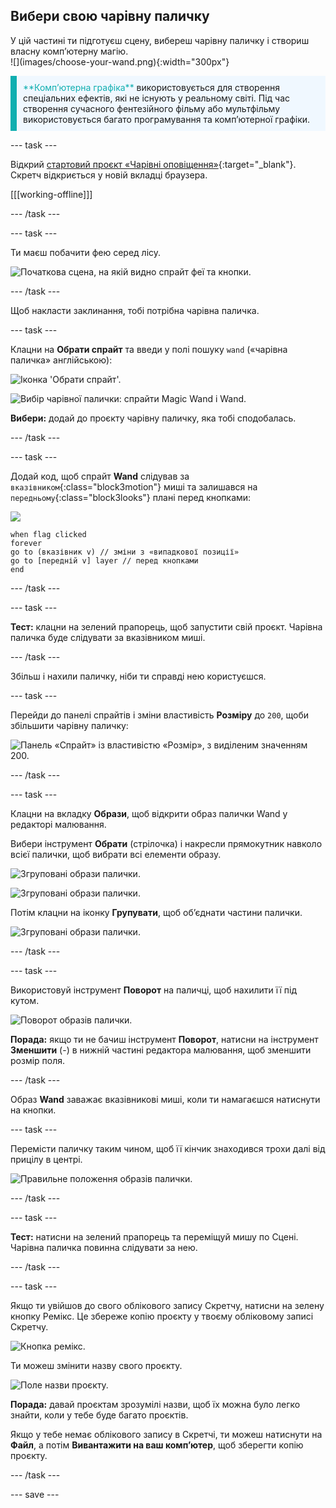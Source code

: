 ## Вибери свою чарівну паличку

<div style="display: flex; flex-wrap: wrap">
<div style="flex-basis: 200px; flex-grow: 1; margin-right: 15px;">
У цій частині ти підготуєш сцену, вибереш чарівну паличку і створиш власну компʼютерну магію.
  
</div>
<div>
![](images/choose-your-wand.png){:width="300px"}
</div>
</div>

<p style="border-left: solid; border-width:10px; border-color: #0faeb0; background-color: aliceblue; padding: 10px;">
<span style="color: #0faeb0">**Компʼютерна графіка**</span> використовується для створення спеціальних ефектів, які не існують у реальному світі. Під час створення сучасного фентезійного фільму або мультфільму використовується багато програмування та компʼютерної графіки.
</p>

--- task ---

Відкрий [стартовий проєкт «Чарівні оповіщення»](https://scratch.mit.edu/projects/1013258858/editor){:target="_blank"}. Скретч відкриється у новій вкладці браузера.

[[[working-offline]]]

--- /task ---

--- task ---

Ти маєш побачити фею серед лісу.

![Початкова сцена, на якій видно спрайт феї та кнопки.](images/starter-project.png)

--- /task ---

Щоб накласти заклинання, тобі потрібна чарівна паличка.

--- task ---

Клацни на **Обрати спрайт** та введи у полі пошуку `wand` («чарівна паличка» англійською):

![Іконка 'Обрати спрайт'.](images/choose-a-sprite.png)

![Вибір чарівної палички: спрайти Magic Wand і Wand.](images/wand-sprite-options.png)

**Вибери:** додай до проєкту чарівну паличку, яка тобі сподобалась.

--- /task ---

--- task ---

Додай код, щоб спрайт **Wand** слідував за `вказівником`{:class="block3motion"} миші та залишався на `передньому`{:class="block3looks"} плані перед кнопками:

![](images/wand-sprite-icon.png)

```blocks3
when flag clicked
forever
go to (вказівник v) // зміни з «випадкової позиції» 
go to [передній v] layer // перед кнопками
end
```

--- /task ---

--- task ---

**Тест:** клацни на зелений прапорець, щоб запустити свій проєкт. Чарівна паличка буде слідувати за вказівником миші.

--- /task ---

Збільш і нахили паличку, ніби ти справді нею користуєшся.

--- task ---

Перейди до панелі спрайтів і зміни властивість **Розміру** до `200`, щоби збільшити чарівну паличку:

![Панель «Спрайт» із властивістю «Розмір», з виділеним значенням 200.](images/size-property.png)

--- /task ---

--- task ---

Клацни на вкладку **Образи**, щоб відкрити образ палички Wand у редакторі малювання.

Вибери інструмент **Обрати** (стрілочка) і накресли прямокутник навколо всієї палички, щоб вибрати всі елементи образу.

![Згруповані образи палички.](images/the-select-tool.png)

![Згруповані образи палички.](images/grouped-costumes.png)

Потім клацни на іконку **Групувати**, щоб обʼєднати частини палички.

![Згруповані образи палички.](images/group-icon.png)

--- /task ---

--- task ---

Використовуй інструмент **Поворот** на паличці, щоб нахилити її під кутом.

![Поворот образів палички.](images/rotated-wands.png)

**Порада:** якщо ти не бачиш інструмент **Поворот**, натисни на інструмент **Зменшити** (-) в нижній частині редактора малювання, щоб зменшити розмір поля.

--- /task ---

Образ **Wand** заважає вказівникові миші, коли ти намагаєшся натиснути на кнопки.

--- task ---

Перемісти паличку таким чином, щоб її кінчик знаходився трохи далі від прицілу в центрі.

![Правильне положення образів палички.](images/positioned-wands.png)

--- /task ---

--- task ---

**Тест:** натисни на зелений прапорець та переміщуй мишу по Сцені. Чарівна паличка повинна слідувати за нею.

--- /task ---

--- task ---

Якщо ти увійшов до свого облікового запису Скретчу, натисни на зелену кнопку Ремікс. Це збереже копію проєкту у твоєму обліковому записі Скретчу.

![Кнопка ремікс.](images/remix-button.png)

Ти можеш змінити назву свого проєкту.

![Поле назви проєкту.](images/project-name.png)

**Порада:** давай проєктам зрозумілі назви, щоб їх можна було легко знайти, коли у тебе буде багато проєктів.

Якщо у тебе немає облікового запису в Скретчі, ти можеш натиснути на **Файл**, а потім **Вивантажити на ваш компʼютер**, щоб зберегти копію проєкту.

--- /task ---

--- save ---

